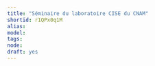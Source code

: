 ```yaml
---
title: "Séminaire du laboratoire CISE du CNAM"
shortid: r1QPx0q1M
alias: 
model: 
tags: 
node: 
draft: yes
--- 
```

 